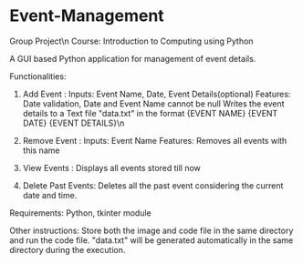 # Event-Management
Group Project\n
Course: Introduction to Computing using Python

A GUI based Python application for management of event details.

Functionalities:
1. Add Event :
  Inputs: Event Name, Date, Event Details(optional)
  Features: Date validation, Date and Event Name cannot be null
  Writes the event details to a Text file "data.txt" in the format {EVENT NAME} {EVENT DATE} {EVENT DETAILS}\n
  
2. Remove Event :
  Inputs: Event Name
  Features: Removes all events with this name
  
3. View Events :
  Displays all events stored till now

4. Delete Past Events:
  Deletes all the past event considering the current date and time.
  
Requirements:
Python, tkinter module

Other instructions:
Store both the image and code file in the same directory and run the code file.
"data.txt" will be generated automatically in the same directory during the execution.
